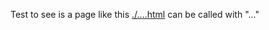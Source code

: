 ---
---

Test to see is a page like this [./....html][1] can be called with "..."


[1]: ./....html
